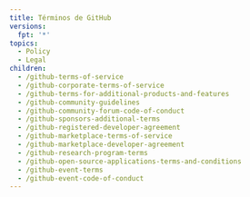 ```yaml
---
title: Términos de GitHub
versions:
  fpt: '*'
topics:
  - Policy
  - Legal
children:
  - /github-terms-of-service
  - /github-corporate-terms-of-service
  - /github-terms-for-additional-products-and-features
  - /github-community-guidelines
  - /github-community-forum-code-of-conduct
  - /github-sponsors-additional-terms
  - /github-registered-developer-agreement
  - /github-marketplace-terms-of-service
  - /github-marketplace-developer-agreement
  - /github-research-program-terms
  - /github-open-source-applications-terms-and-conditions
  - /github-event-terms
  - /github-event-code-of-conduct
---
```


